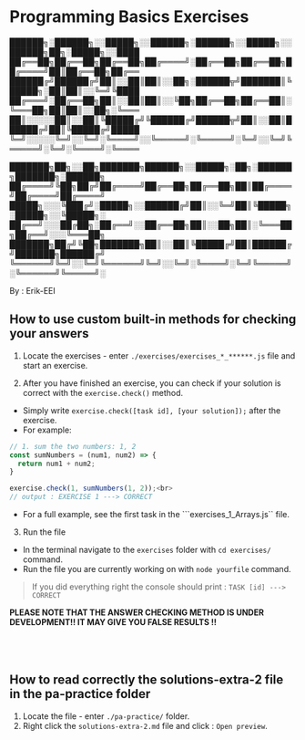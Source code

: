 # Programming Basics Exercises

██████╗░██████╗░░█████╗░░██████╗░██████╗░░█████╗░░██████╗██╗░█████╗░░████
██╔══██╗██╔══██╗██╔══██╗██╔════╝░██╔══██╗██╔══██╗██╔════╝██║██╔══██╗██╔══
██████╔╝██████╔╝██║░░██║██║░░██╗░██████╦╝███████║╚█████╗░██║██║░░╚═╝╚████
██╔═══╝░██╔══██╗██║░░██║██║░░╚██╗██╔══██╗██╔══██║░╚═══██╗██║██║░░██╗░╚═══
██║░░░░░██║░░██║╚█████╔╝╚██████╔╝██████╦╝██║░░██║██████╔╝██║╚█████╔╝█████
╚═╝░░░░░╚═╝░░╚═╝░╚════╝░░╚═════╝░╚═════╝░╚═╝░░╚═╝╚═════╝░╚═╝░╚════╝░╚════

███████╗██╗░░██╗███████╗██████╗░░█████╗░██╗░██████╗███████╗░██████╗
██╔════╝╚██╗██╔╝██╔════╝██╔══██╗██╔══██╗██║██╔════╝██╔════╝██╔════╝
█████╗░░░╚███╔╝░█████╗░░██████╔╝██║░░╚═╝██║╚█████╗░█████╗░░╚█████╗░
██╔══╝░░░██╔██╗░██╔══╝░░██╔══██╗██║░░██╗██║░╚═══██╗██╔══╝░░░╚═══██╗
███████╗██╔╝╚██╗███████╗██║░░██║╚█████╔╝██║██████╔╝███████╗██████╔╝
╚══════╝╚═╝░░╚═╝╚══════╝╚═╝░░╚═╝░╚════╝░╚═╝╚═════╝░╚══════╝╚═════╝░

By : Erik-EEI

How to use custom built-in methods for checking your answers
-----------------------------------------------

1. Locate the exercises - enter ```./exercises/exercises_*_******.js``` file and start an exercise.

2. After you have finished an exercise, you can check if your solution is correct with the ```exercise.check()``` method.
+ Simply write ```exercise.check([task id], [your solution]);``` after the exercise.
+ For example:
```javascript
// 1. sum the two numbers: 1, 2
const sumNumbers = (num1, num2) => {
  return num1 + num2;
}

exercise.check(1, sumNumbers(1, 2));<br>
// output : EXERCISE 1 ---> CORRECT
```
+ For a full example, see the first task in the ```exercises_1_Arrays.js`` file.

3. Run the file 
+ In the terminal navigate to the ```exercises``` folder with ```cd exercises/``` command.
+ Run the file you are currently working on with ```node yourfile``` command.
> If you did everything right the console should print : ```TASK [id] ---> CORRECT```

**PLEASE NOTE THAT THE ANSWER CHECKING METHOD IS UNDER DEVELOPMENT!! IT MAY GIVE YOU FALSE RESULTS !!**
<br>
<br>
<br>
<br>


How to read correctly the solutions-extra-2 file in the pa-practice folder
-----------------------------------------------
1. Locate the file - enter ```./pa-practice/``` folder.
2. Right click the ```solutions-extra-2.md``` file and click : ``Open preview``.